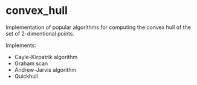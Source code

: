 # convex_hull
Implementation of popular algorithms for computing the convex hull of the set of 2-dimentional points.

Implements:
* Cayle-Kirpatrik algorithm
* Graham scan
* Andrew-Jarvis algorithm
* Quickhull
